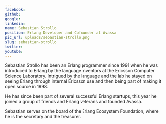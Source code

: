 ```yaml
---
facebook: 
github: 
google: 
linkedin: 
name: Sebastian Strollo
position: Erlang Developer and Cofounder at Avassa
pic_url: uploads/sebastian-strollo.png
slug: sebastian-strollo
twitter: 
youtube: 
---
```

<p>Sebastian Strollo has been an Erlang programmer since 1991 when he was introduced to Erlang by the language inventors at the Ericsson Computer Science Laboratory. Intrigued by the language and the lab he stayed on seeing Erlang through internal Ericsson use and then being part of making it open source in 1998.</p>

<p>He has since been part of several successful Erlang startups, this year he joined a group of friends and Erlang veterans and founded Avassa.</p>

<p>Sebastian serves on the board of the Erlang Ecosystem Foundation, where he is the secretary and the treasurer.</p>

<p>&nbsp;</p>
